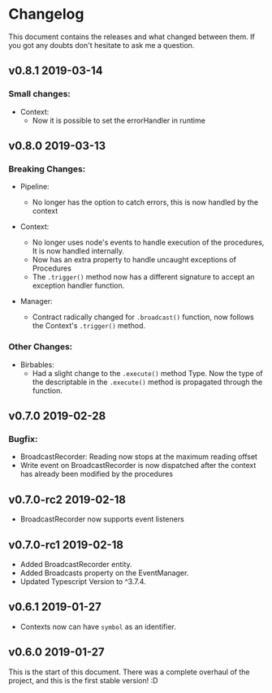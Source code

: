 # Changelog
This document contains the releases and what changed between them.
If you got any doubts don't hesitate to ask me a question.

## **v0.8.1** 2019-03-14
### Small changes:
- Context:
  - Now it is possible to set the errorHandler in runtime

## **v0.8.0** 2019-03-13
### Breaking Changes:
- Pipeline:
  - No longer has the option to catch errors, this is now handled by the context

- Context:
  - No longer uses node's events to handle execution of the procedures, It is now handled internally.
  - Now has an extra property to handle uncaught exceptions of Procedures
  - The `.trigger()` method now has a different signature to accept an exception handler function.

- Manager:
  - Contract radically changed for `.broadcast()` function, now follows the Context's `.trigger()` method.

### Other Changes:
- Birbables:
  - Had a slight change to the `.execute()` method Type. Now the type of the descriptable in the `.execute()` method is propagated through the function.

## **v0.7.0** 2019-02-28
### Bugfix:
- BroadcastRecorder: Reading now stops at the maximum reading offset
- Write event on BroadcastRecorder is now dispatched after the context has already been modified by the procedures

## **v0.7.0-rc2** 2019-02-18
- BroadcastRecorder now supports event listeners

## **v0.7.0-rc1** 2019-02-18
- Added BroadcastRecorder entity.
- Added Broadcasts property on the EventManager.
- Updated Typescript Version to ^3.7.4.

## **v0.6.1** 2019-01-27
- Contexts now can have `symbol` as an identifier.

## **v0.6.0** 2019-01-27
This is the start of this document. There was a complete overhaul of the project, and this is the first stable version! :D